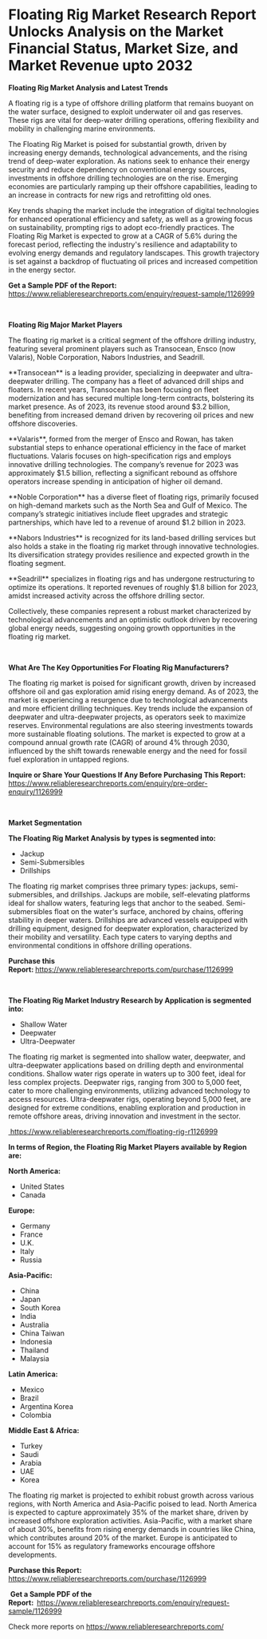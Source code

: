<p><h1>Floating Rig Market Research Report Unlocks Analysis on the Market Financial Status, Market Size, and Market Revenue upto 2032</h1></p><p><strong>Floating Rig Market Analysis and Latest Trends</strong></p>
<p><p>A floating rig is a type of offshore drilling platform that remains buoyant on the water surface, designed to exploit underwater oil and gas reserves. These rigs are vital for deep-water drilling operations, offering flexibility and mobility in challenging marine environments. </p><p>The Floating Rig Market is poised for substantial growth, driven by increasing energy demands, technological advancements, and the rising trend of deep-water exploration. As nations seek to enhance their energy security and reduce dependency on conventional energy sources, investments in offshore drilling technologies are on the rise. Emerging economies are particularly ramping up their offshore capabilities, leading to an increase in contracts for new rigs and retrofitting old ones.</p><p>Key trends shaping the market include the integration of digital technologies for enhanced operational efficiency and safety, as well as a growing focus on sustainability, prompting rigs to adopt eco-friendly practices. The Floating Rig Market is expected to grow at a CAGR of 5.6% during the forecast period, reflecting the industry's resilience and adaptability to evolving energy demands and regulatory landscapes. This growth trajectory is set against a backdrop of fluctuating oil prices and increased competition in the energy sector.</p></p>
<p><strong>Get a Sample PDF of the Report:&nbsp;</strong> <a href="https://www.reliableresearchreports.com/enquiry/request-sample/1126999?utm_campaign=2480&utm_medium=2&utm_source=Github&utm_content=ia&utm_term=21022025&utm_id=floating-rig">https://www.reliableresearchreports.com/enquiry/request-sample/1126999</a></p>
<p>&nbsp;</p>
<p><strong>Floating Rig Major Market Players</strong></p>
<p><p>The floating rig market is a critical segment of the offshore drilling industry, featuring several prominent players such as Transocean, Ensco (now Valaris), Noble Corporation, Nabors Industries, and Seadrill. </p><p>**Transocean** is a leading provider, specializing in deepwater and ultra-deepwater drilling. The company has a fleet of advanced drill ships and floaters. In recent years, Transocean has been focusing on fleet modernization and has secured multiple long-term contracts, bolstering its market presence. As of 2023, its revenue stood around $3.2 billion, benefiting from increased demand driven by recovering oil prices and new offshore discoveries.</p><p>**Valaris**, formed from the merger of Ensco and Rowan, has taken substantial steps to enhance operational efficiency in the face of market fluctuations. Valaris focuses on high-specification rigs and employs innovative drilling technologies. The company’s revenue for 2023 was approximately $1.5 billion, reflecting a significant rebound as offshore operators increase spending in anticipation of higher oil demand.</p><p>**Noble Corporation** has a diverse fleet of floating rigs, primarily focused on high-demand markets such as the North Sea and Gulf of Mexico. The company’s strategic initiatives include fleet upgrades and strategic partnerships, which have led to a revenue of around $1.2 billion in 2023.</p><p>**Nabors Industries** is recognized for its land-based drilling services but also holds a stake in the floating rig market through innovative technologies. Its diversification strategy provides resilience and expected growth in the floating segment.</p><p>**Seadrill** specializes in floating rigs and has undergone restructuring to optimize its operations. It reported revenues of roughly $1.8 billion for 2023, amidst increased activity across the offshore drilling sector.</p><p>Collectively, these companies represent a robust market characterized by technological advancements and an optimistic outlook driven by recovering global energy needs, suggesting ongoing growth opportunities in the floating rig market.</p></p>
<p>&nbsp;</p>
<p><strong>What Are The Key Opportunities For Floating Rig Manufacturers?</strong></p>
<p><p>The floating rig market is poised for significant growth, driven by increased offshore oil and gas exploration amid rising energy demand. As of 2023, the market is experiencing a resurgence due to technological advancements and more efficient drilling techniques. Key trends include the expansion of deepwater and ultra-deepwater projects, as operators seek to maximize reserves. Environmental regulations are also steering investments towards more sustainable floating solutions. The market is expected to grow at a compound annual growth rate (CAGR) of around 4% through 2030, influenced by the shift towards renewable energy and the need for fossil fuel exploration in untapped regions.</p></p>
<p><strong>Inquire or Share Your Questions If Any Before Purchasing This Report:</strong> <a href="https://www.reliableresearchreports.com/enquiry/pre-order-enquiry/1126999?utm_campaign=2480&utm_medium=2&utm_source=Github&utm_content=ia&utm_term=21022025&utm_id=floating-rig">https://www.reliableresearchreports.com/enquiry/pre-order-enquiry/1126999</a></p>
<p>&nbsp;</p>
<p><strong>Market Segmentation</strong></p>
<p><strong>The Floating Rig Market Analysis by types is segmented into:</strong></p>
<p><ul><li>Jackup</li><li>Semi-Submersibles</li><li>Drillships</li></ul></p>
<p><p>The floating rig market comprises three primary types: jackups, semi-submersibles, and drillships. Jackups are mobile, self-elevating platforms ideal for shallow waters, featuring legs that anchor to the seabed. Semi-submersibles float on the water's surface, anchored by chains, offering stability in deeper waters. Drillships are advanced vessels equipped with drilling equipment, designed for deepwater exploration, characterized by their mobility and versatility. Each type caters to varying depths and environmental conditions in offshore drilling operations.</p></p>
<p><strong>Purchase this Report:&nbsp;</strong><a href="https://www.reliableresearchreports.com/purchase/1126999?utm_campaign=2480&utm_medium=2&utm_source=Github&utm_content=ia&utm_term=21022025&utm_id=floating-rig">https://www.reliableresearchreports.com/purchase/1126999</a></p>
<p>&nbsp;</p>
<p><strong>The Floating Rig Market Industry Research by Application is segmented into:</strong></p>
<p><ul><li>Shallow Water</li><li>Deepwater</li><li>Ultra-Deepwater</li></ul></p>
<p><p>The floating rig market is segmented into shallow water, deepwater, and ultra-deepwater applications based on drilling depth and environmental conditions. Shallow water rigs operate in waters up to 300 feet, ideal for less complex projects. Deepwater rigs, ranging from 300 to 5,000 feet, cater to more challenging environments, utilizing advanced technology to access resources. Ultra-deepwater rigs, operating beyond 5,000 feet, are designed for extreme conditions, enabling exploration and production in remote offshore areas, driving innovation and investment in the sector.</p></p>
<p><a href="https://www.reliableresearchreports.com/floating-rig-r1126999?utm_campaign=2480&utm_medium=2&utm_source=Github&utm_content=ia&utm_term=21022025&utm_id=floating-rig">&nbsp;https://www.reliableresearchreports.com/floating-rig-r1126999</a></p>
<p><strong>In terms of Region, the Floating Rig Market Players available by Region are:</strong></p>
<p>
    <p> <strong> North America: </strong>
        <ul>
            <li>United States</li>
            <li>Canada</li>
        </ul>
        </p> 
    <p> <strong> Europe: </strong>
        <ul>
            <li>Germany</li>
            <li>France</li>
            <li>U.K.</li>
            <li>Italy</li>
            <li>Russia</li>
        </ul>
        </p> 
    <p> <strong> Asia-Pacific: </strong>
        <ul>
            <li>China</li>
            <li>Japan</li>
            <li>South Korea</li>
            <li>India</li>
            <li>Australia</li>
            <li>China Taiwan</li>
            <li>Indonesia</li>
            <li>Thailand</li>
            <li>Malaysia</li>
        </ul>
        </p> 
    <p> <strong> Latin America: </strong>
        <ul>
            <li>Mexico</li>
            <li>Brazil</li>
            <li>Argentina Korea</li>
            <li>Colombia</li>
        </ul>
        </p> 
    <p> <strong> Middle East & Africa: </strong>
        <ul>
            <li>Turkey</li>
            <li>Saudi</li>
            <li>Arabia</li>
            <li>UAE</li>
            <li>Korea</li>
        </ul>
    </p>
    </p>
<p><p>The floating rig market is projected to exhibit robust growth across various regions, with North America and Asia-Pacific poised to lead. North America is expected to capture approximately 35% of the market share, driven by increased offshore exploration activities. Asia-Pacific, with a market share of about 30%, benefits from rising energy demands in countries like China, which contributes around 20% of the market. Europe is anticipated to account for 15% as regulatory frameworks encourage offshore developments.</p></p>
<p><strong>Purchase this Report: </strong><a href="https://www.reliableresearchreports.com/purchase/1126999?utm_campaign=2480&utm_medium=2&utm_source=Github&utm_content=ia&utm_term=21022025&utm_id=floating-rig">https://www.reliableresearchreports.com/purchase/1126999</a></p>
<p>&nbsp;<strong>Get a Sample PDF of the Report:&nbsp;&nbsp;</strong><a href="https://www.reliableresearchreports.com/enquiry/request-sample/1126999?utm_campaign=2480&utm_medium=2&utm_source=Github&utm_content=ia&utm_term=21022025&utm_id=floating-rig">https://www.reliableresearchreports.com/enquiry/request-sample/1126999</a></p>
<p><strong></strong></p>
<p>Check more reports on <a href="https://www.reliableresearchreports.com/?utm_campaign=2480&utm_medium=2&utm_source=Github&utm_content=ia&utm_term=21022025&utm_id=floating-rig">https://www.reliableresearchreports.com/</a></p>